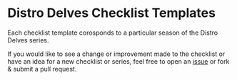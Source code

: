 # Distro Delves Checklist Templates

Each checklist template corosponds to a particular season of the Distro Delves series.

If you would like to see a change or improvement made to the checklist or have an idea for a new checklist or series, feel free to open an [issue](https://github.com/egee-irl/distro-delves/issues) or fork & submit a pull request.
